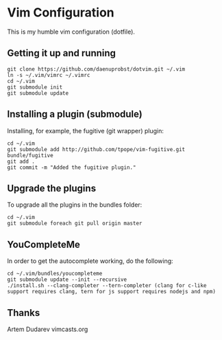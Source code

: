 Vim Configuration
=================
This is my humble vim configuration (dotfile).

Getting it up and running
-------------------------

```
git clone https://github.com/daenuprobst/dotvim.git ~/.vim
ln -s ~/.vim/vimrc ~/.vimrc
cd ~/.vim
git submodule init
git submodule update
```

Installing a plugin (submodule)
-------------------------------
Installing, for example, the fugitive (git wrapper) plugin:

```
cd ~/.vim
git submodule add http://github.com/tpope/vim-fugitive.git bundle/fugitive
git add .
git commit -m "Added the fugitive plugin."
```

Upgrade the plugins
-------------------
To upgrade all the plugins in the bundles folder:

```
cd ~/.vim
git submodule foreach git pull origin master
```

YouCompleteMe
-------------
In order to get the autocomplete working, do the following:

```
cd ~/.vim/bundles/youcompleteme
git submodule update --init --recursive
./install.sh --clang-completer --tern-completer (clang for c-like support requires clang, tern for js support requires nodejs and npm)
```

Thanks
------
Artem Dudarev
vimcasts.org
